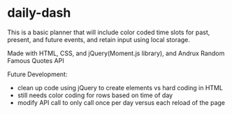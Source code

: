 # daily-dash

This is a basic planner that will include color coded time slots for past, present, and future events, and retain input using local storage.

Made with HTML, CSS, and jQuery(Moment.js library), and Andrux Random Famous Quotes API

Future Development:
- clean up code using jQuery to create elements vs hard coding in HTML
- still needs color coding for rows based on time of day
- modify API call to only call once per day versus each reload of the page
